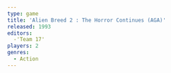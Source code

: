 ```yaml
---
type: game
title: 'Alien Breed 2 : The Horror Continues (AGA)'
released: 1993
editors: 
  -'Team 17'
players: 2
genres:
  - Action
---
```

